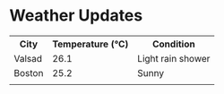 # Weather Updates

<!-- WEATHER-UPDATE-START -->
<table><tr><th>City</th><th>Temperature (°C)</th><th>Condition</th></tr><tr><td>Valsad</td><td>26.1</td><td>Light rain shower</td></tr><tr><td>Boston</td><td>25.2</td><td>Sunny</td></tr><tr><td></td><td></td><td></td></tr></table>
<!-- WEATHER-UPDATE-END -->
